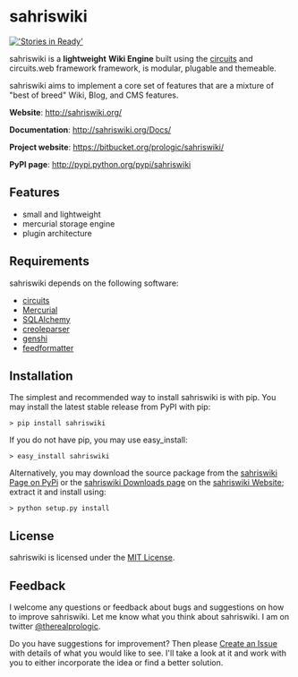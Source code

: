sahriswiki
==========

[!['Stories in Ready'](https://badge.waffle.io/prologic/sahriswiki.png?label=ready&title=Ready)](https://waffle.io/prologic/sahriswiki)

sahriswiki is a **lightweight** **Wiki Engine** built using the [circuits](https://bitbucket.org/prologic/circuits/) and circuits.web framework framework, is modular, plugable and themeable.

sahriswiki aims to implement a core set of features that are a mixture of "best of breed" Wiki, Blog, and CMS features.

**Website**: <http://sahriswiki.org/>

**Documentation**: <http://sahriswiki.org/Docs/>

**Project website**: <https://bitbucket.org/prologic/sahriswiki/>

**PyPI page**: <http://pypi.python.org/pypi/sahriswiki>

Features
--------

-   small and lightweight
-   mercurial storage engine
-   plugin architecture

Requirements
------------

sahriswiki depends on the following software:

-   [circuits](https://bitbucket.org/prologic/circuits/)
-   [Mercurial](http://mercurial.selenic.com/)
-   [SQLAlchemy](http://www.sqlalchemy.org/)
-   [creoleparser](http://code.google.com/p/creoleparser/)
-   [genshi](http://genshi.edgewall.org/)
-   [feedformatter](http://code.google.com/p/feedformatter/)

Installation
------------

The simplest and recommended way to install sahriswiki is with pip. You may install the latest stable release from PyPI with pip:

    > pip install sahriswiki

If you do not have pip, you may use easy\_install:

    > easy_install sahriswiki

Alternatively, you may download the source package from the [sahriswiki Page on PyPi](http://pypi.python.org/pypi/sahriswiki) or the [sahriswiki Downloads page](https://bitbucket.org/prologic/sahriswiki/downloads) on the [sahriswiki Website](http://sahriswiki.org/); extract it and install using:

    > python setup.py install

License
-------

sahriswiki is licensed under the [MIT License](http://www.opensource.org/licenses/mit-license.php).

Feedback
--------

I welcome any questions or feedback about bugs and suggestions on how to improve sahriswiki. Let me know what you think about sahriswiki. I am on twitter [@therealprologic](http://twitter.com/therealprologic).

Do you have suggestions for improvement? Then please [Create an Issue](https://bitbucket.org/prologic/sahriswiki/issue/new) with details of what you would like to see. I'll take a look at it and work with you to either incorporate the idea or find a better solution.
